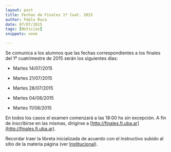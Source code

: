 ```yaml
---
layout: post
title: Fechas de Finales 1º Cuat. 2015
author: Pablo Roca
date: 07/07/2015
tags: [Noticias]
snippets: none

---
```

Se comunica a los alumnos que las fechas correspondientes a los finales del 1º cuatrimestre de 2015 serán los siguientes días:</p>

* Martes 14/07/2015

* Martes 21/07/2015

* Martes 28/07/2015

* Martes 04/08/2015

* Martes 11/08/2015

En todos los casos el examen comenzará a las 18:00 hs sin excepción. A fin de inscribirse en las mismas, dirigirse a [http://finales.fi.uba.ar](http://finales.fi.uba.ar).

Recordar traer la libreta inicializada de acuerdo con el instructivo subido al sitio de la materia página (ver [Institucional](/institucional)).
